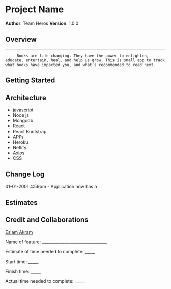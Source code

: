 # Project Name

**Author**: Team Heros
**Version**: 1.0.0

## Overview

- - -
         Books are life-changing. They have the power to enlighten, educate, entertain, heal, and help us grow. This is small app to track what books have impacted you, and what’s recommended to read next.
<!-- Provide a high level overview of what this application is and why you are building it, beyond the fact that it's an assignment for this class. (i.e. What's your problem domain?) -->

## Getting Started
<!-- What are the steps that a user must take in order to build this app on their own machine and get it running? -->

## Architecture

- javascript
- Node js
- Mongodb
- React
- React Bootstrap
- API's
- Heroku
- Netlify
- Axios
- CSS

<!-- Provide a detailed description of the application design. What technologies (languages, libraries, etc) you're using, and any other relevant design information. -->

## Change Log

01-01-2001 4:59pm - Application now has a

<!-- Use this area to document the iterative changes made to your application as each feature is successfully implemented. Use time stamps. Here's an example:

01-01-2001 4:59pm - Application now has a fully-functional express server, with a GET route for the location resource. -->

## Estimates
<!-- See below -->

## Credit and Collaborations

[Eslam Akram](https://github.com/eslamakram)
<!-- Give credit (and a link) to other people or resources that helped you build this application. -->

Name of feature: ________________________________

Estimate of time needed to complete: _____

Start time: _____

Finish time: _____

Actual time needed to complete: _____
